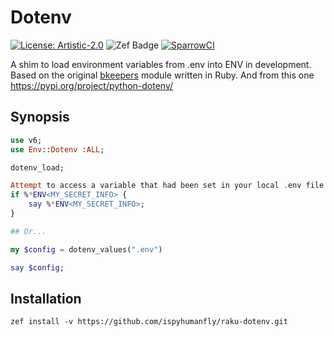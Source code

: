 # Dotenv

[![License: Artistic-2.0](https://img.shields.io/badge/License-Artistic%202.0-0298c3.svg)](https://opensource.org/licenses/Artistic-2.0)
![Zef Badge](https://raku.land/zef:ispyhumanfly/Env::Dotenv/badges/version)
[![SparrowCI](https://ci.sparrowhub.io/project/gh-ispyhumanfly-raku-dotenv/badge)](https://ci.sparrowhub.io)

A shim to load environment variables from .env into ENV in development. Based on the original [bkeepers](https://github.com/bkeepers/dotenv) module written in Ruby.
And from this one https://pypi.org/project/python-dotenv/

## Synopsis

```raku
use v6;
use Env::Dotenv :ALL;

dotenv_load;

Attempt to access a variable that had been set in your local .env file
if %*ENV<MY_SECRET_INFO> {
    say %*ENV<MY_SECRET_INFO>;
}

## Or...

my $config = dotenv_values(".env")

say $config;


```

## Installation

```shell
zef install -v https://github.com/ispyhumanfly/raku-dotenv.git
```
